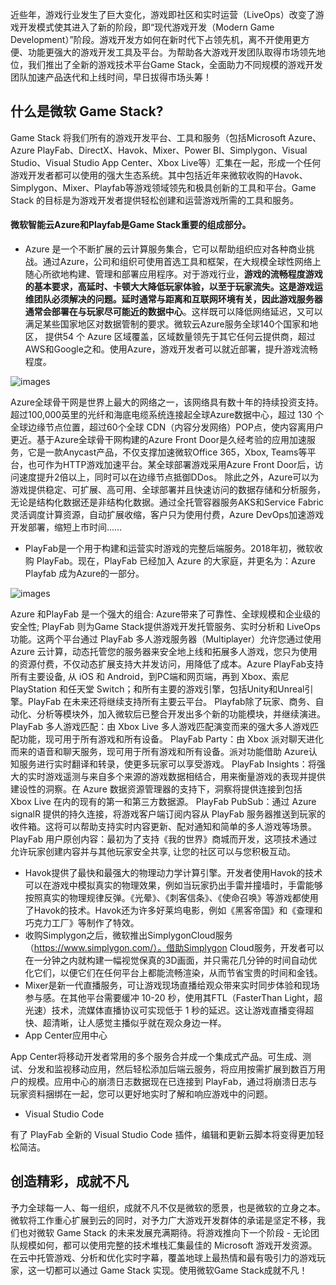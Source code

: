 近些年，游戏行业发生了巨大变化，游戏即社区和实时运营（LiveOps）改变了游戏开发模式使其进入了新的阶段，即“现代游戏开发（Modern Game Development）”阶段。游戏开发方如何在新时代下占领先机，离不开使用更方便、功能更强大的游戏开发工具及平台。为帮助各大游戏开发团队取得市场领先地位，我们推出了全新的游戏技术平台Game Stack，全面助力不同规模的游戏开发团队加速产品迭代和上线时间，早日拔得市场头筹！

## 什么是微软 Game Stack?
Game Stack 将我们所有的游戏开发平台、工具和服务（包括Microsoft Azure、Azure PlayFab、DirectX、Havok、Mixer、Power BI、Simplygon、Visual Studio、Visual Studio App Center、Xbox Live等）汇集在一起，形成一个任何游戏开发者都可以使用的强大生态系统。其中包括近年来微软收购的Havok、Simplygon、Mixer、Playfab等游戏领域领先和极具创新的工具和平台。Game Stack 的目标是为游戏开发者提供轻松创建和运营游戏所需的工具和服务。
#### 微软智能云Azure和Playfab是Game Stack重要的组成部分。
- Azure 是一个不断扩展的云计算服务集合，它可以帮助组织应对各种商业挑战。通过Azure，公司和组织可使用首选工具和框架，在大规模全球性网络上随心所欲地构建、管理和部署应用程序。对于游戏行业，**游戏的流畅程度游戏的基本要求，高延时、卡顿大大降低玩家体验，以至于玩家流失。这是游戏运维团队必须解决的问题。延时通常与距离和互联网环境有关，因此游戏服务器通常会部署在与玩家尽可能近的数据中心**。这样既可以降低网络延迟，又可以满足某些国家地区对数据管制的要求。微软云Azure服务全球140个国家和地区， 提供54 个 Azure 区域覆盖，区域数量领先于其它任何云提供商，超过AWS和Google之和。使用Azure，游戏开发者可以就近部署，提升游戏流畅程度。

![images](https://github.com/JanlenHu/OCPChinaPTSALLDOCS/blob/master/01.BLOG/images/现代游戏开发必备利器之微软Game%20Stack%201.webp)

Azure全球骨干网是世界上最大的网络之一，该网络具有数十年的持续投资支持。超过100,000英里的光纤和海底电缆系统连接起全球Azure数据中心，超过 130 个全球边缘节点位置，超过60个全球 CDN（内容分发网络）POP点，使内容离用户更近。基于Azure全球骨干网构建的Azure Front Door是久经考验的应用加速服务，它是一款Anycast产品，不仅支撑加速微软Office 365，Xbox, Teams等平台，也可作为HTTP游戏加速平台。某全球部署游戏采用Azure Front Door后，访问速度提升2倍以上，同时可以在边缘节点抵御DDos。
除此之外，Azure可以为游戏提供稳定、可扩展、高可用、全球部署并且快速访问的数据存储和分析服务，无论是结构化数据还是非结构化数据。通过全托管容器服务AKS和Service Fabric灵活调度计算资源，自动扩展收缩，客户只为使用付费，Azure DevOps加速游戏开发部署，缩短上市时间……
- PlayFab是一个用于构建和运营实时游戏的完整后端服务。2018年初，微软收购 PlayFab。现在，PlayFab 已经加入 Azure 的大家庭，并更名为：Azure Playfab 成为Azure的一部分。

![images](https://github.com/JanlenHu/OCPChinaPTSALLDOCS/blob/master/01.BLOG/images/现代游戏开发必备利器之微软Game%20Stack%202.webp)

Azure 和PlayFab 是一个强大的组合: Azure带来了可靠性、全球规模和企业级的安全性; PlayFab 则为Game Stack提供游戏开发托管服务、实时分析和 LiveOps 功能。这两个平台通过 PlayFab 多人游戏服务器（Multiplayer）允许您通过使用 Azure 云计算，动态托管您的服务器来安全地上线和拓展多人游戏，您只为使用的资源付费，不仅动态扩展支持大并发访问，用降低了成本。Azure PlayFab支持所有主要设备, 从 iOS 和 Android，到PC端和网页端，再到 Xbox、索尼 PlayStation 和任天堂 Switch；和所有主要的游戏引擎，包括Unity和Unreal引擎。PlayFab 在未来还将继续支持所有主要云平台。
Playfab除了玩家、商务、自动化、分析等模块外，加入微软后已整合开发出多个新的功能模块，并继续演进。
PlayFab 多人游戏匹配：由 Xbox Live 多人游戏匹配演变而来的强大多人游戏匹配功能，现可用于所有游戏和所有设备。
PlayFab Party：由 Xbox 派对聊天进化而来的语音和聊天服务，现可用于所有游戏和所有设备。派对功能借助 Azure认知服务进行实时翻译和转录，使更多玩家可以享受游戏。
PlayFab Insights：将强大的实时游戏遥测与来自多个来源的游戏数据相结合，用来衡量游戏的表现并提供建设性的洞察。在 Azure 数据资源管理器的支持下，洞察将提供连接到包括 Xbox Live 在内的现有的第一和第三方数据源。
PlayFab PubSub：通过 Azure signalR 提供的持久连接，将游戏客户端订阅内容从 PlayFab 服务器推送到玩家的收件箱。这将可以帮助支持实时内容更新、配对通知和简单的多人游戏等场景。
PlayFab 用户原创内容：最初为了支持《我的世界》商城而开发，这项技术通过允许玩家创建内容并与其他玩家安全共享, 让您的社区可以与您积极互动。
- Havok提供了最快和最强大的物理动力学计算引擎。开发者使用Havok的技术可以在游戏中模拟真实的物理效果，例如当玩家扔出手雷并撞墙时，手雷能够按照真实的物理规律反弹。《光晕》、《刺客信条》、《使命召唤》等游戏都使用了Havok的技术。Havok还为许多好莱坞电影，例如《黑客帝国》和《查理和巧克力工厂》等制作了特效。
- 收购Simplygon之后，微软推出SimplygonCloud服务（https://www.simplygon.com/）。借助Simplygon Cloud服务，开发者可以在一分钟之内就构建一幅视觉保真的3D画面，并只需花几分钟的时间自动优化它们，以便它们在任何平台上都能流畅渲染，从而节省宝贵的时间和金钱。
- Mixer是新一代直播服务，可让游戏现场直播给观众带来实时同步体验和现场参与感。在其他平台需要缓冲 10-20 秒，使用其FTL（FasterThan Light，超光速）技术，流媒体直播协议可实现低于 1 秒的延迟。这让游戏直播变得超快、超清晰，让人感觉主播似乎就在观众身边一样。
- App Center应用中心

App Center将移动开发者常用的多个服务合并成一个集成式产品。可生成、测试、分发和监视移动应用，然后轻松添加后端云服务，将应用按需扩展到数百万用户的规模。应用中心的崩溃日志数据现在已连接到 PlayFab，通过将崩溃日志与玩家资料捆绑在一起，您可以更好地实时了解和响应游戏中的问题。
- Visual Studio Code

有了 PlayFab 全新的 Visual Studio Code 插件，编辑和更新云脚本将变得更加轻松简洁。

## 创造精彩，成就不凡
予力全球每一人、每一组织，成就不凡不仅是微软的愿景，也是微软的立身之本。微软将工作重心扩展到云的同时，对予力广大游戏开发群体的承诺是坚定不移，我们也对微软 Game Stack 的未来发展充满期待。将游戏推向下一个阶段 - 无论团队规模如何，都可以使用完整的技术堆栈汇集最佳的 Microsoft 游戏开发资源。在云中托管游戏、分析和优化实时字幕，覆盖地球上最热情和最有吸引力的游戏玩家，这一切都可以通过 Game Stack 实现。使用微软Game Stack成就不凡！
